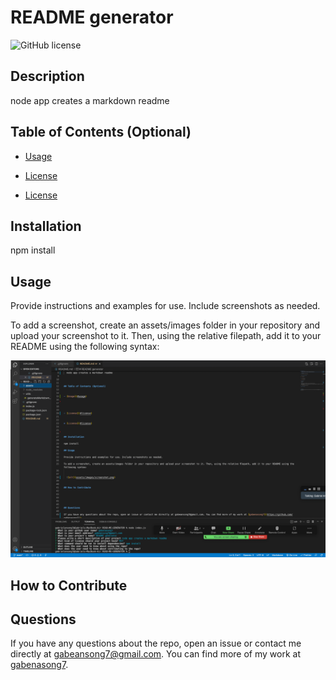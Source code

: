 # README generator

![GitHub license](https://img.shields.io/badge/license-MIT-blue.svg)

## Description

node app creates a markdown readme

## Table of Contents (Optional)

- [Usage](#usage)

- [License](#license)

* [License](#license)

## Installation

npm install

## Usage

Provide instructions and examples for use. Include screenshots as needed.

To add a screenshot, create an assets/images folder in your repository and upload your screenshot to it. Then, using the relative filepath, add it to your README using the following syntax:

![alt](assets/images/screenshot.png)

## How to Contribute

## Questions

If you have any questions about the repo, open an issue or contact me directly at gabeansong7@gmail.com. You can find more of my work at [gabenasong7](https://github.com/gabenasong7/).
